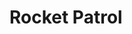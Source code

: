 <!DOCTYPE html>
<html lang="en">
<head>
    <meta charset="UTF-8">
    <meta name="viewport" content="width=device-width, initial-scale=1.0">
    <title>Rocket Patrol</title>
    <script src="./lib/phaser.js"></script>
    <script src="./src/scenes/Menu.js"></script>
    <script src="./src/scenes/Play.js"></script>
    <script src="./src/prefabs/Rocket.js"></script>
    <script src="./src/prefabs/Spaceship.js"></script>
    <script src="./src/main.js"></script>
</head>
<body>
    <h1>Rocket Patrol</h1>
</body>
</html>
